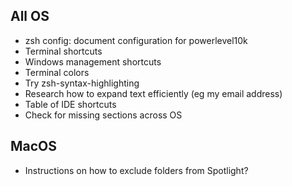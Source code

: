 ## All OS

- zsh config: document configuration for powerlevel10k
- Terminal shortcuts
- Windows management shortcuts
- Terminal colors
- Try zsh-syntax-highlighting
- Research how to expand text efficiently (eg my email address)
- Table of IDE shortcuts
- Check for missing sections across OS

## MacOS

- Instructions on how to exclude folders from Spotlight?
